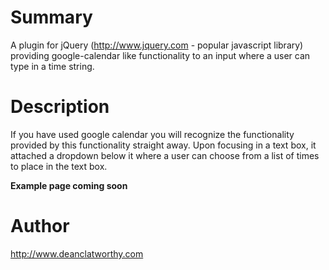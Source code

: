 # Summary #

A plugin for jQuery (http://www.jquery.com - popular javascript library) providing google-calendar like functionality to an input where a user can type in a time string.

# Description #

If you have used google calendar you will recognize the functionality provided by this functionality straight away. Upon focusing in a text box, it attached a dropdown below it where a user can choose from a list of times to place in the text box.

**Example page coming soon**

# Author #
http://www.deanclatworthy.com